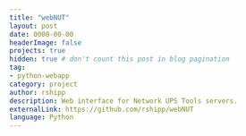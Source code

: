 ```yaml
---
title: "webNUT"
layout: post
date: 0000-00-00
headerImage: false
projects: true
hidden: true # don't count this post in blog pagination
tag:
- python-webapp
category: project
author: rshipp
description: Web interface for Network UPS Tools servers.
externalLink: https://github.com/rshipp/webNUT
language: Python
---
```

